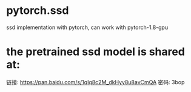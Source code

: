 # pytorch.ssd
ssd implementation with pytorch, can work with pytorch-1.8-gpu
# the pretrained ssd model is shared at:
链接: https://pan.baidu.com/s/1qIq8c2M_dkHyy8u8avCmQA  密码: 3bop
